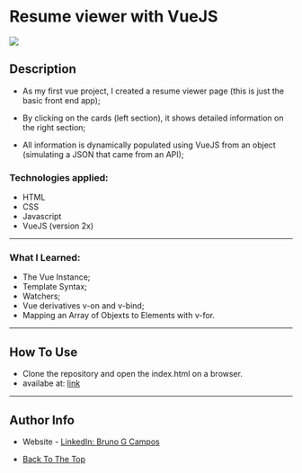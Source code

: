 # Resume viewer with VueJS
<img src="./picture-for-github/vue_project.gif">

## Description

- As my first vue project, I created a resume viewer page (this is just the basic front end app);

- By clicking on the cards (left section), it shows detailed information on the right section;

- All information is dynamically populated using VueJS from an object (simulating a JSON that came from an API);


### Technologies applied:

- HTML
- CSS
- Javascript
- VueJS (version 2x)

---
### What I Learned:
- The Vue Instance;
- Template Syntax;
- Watchers;
- Vue derivatives v-on and  v-bind;
- Mapping an Array of Objexts to Elements with v-for.

---

## How To Use

- Clone the repository and open the index.html on a browser.
- availabe at: [link](https://camposbg.github.io/CV-viewer-with-VueJS/)

---

## Author Info

- Website - [LinkedIn: Bruno G Campos](https://www.linkedin.com/in/bruno-galv%C3%A3o-de-campos-b67325133/)

- [Back To The Top](#resume-viewer-with-vuejs)
